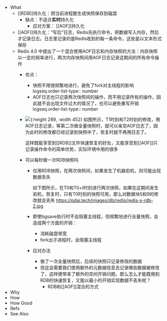 - What
	- [[RDB]]持久化：把当前进程数生成快照保存到磁盘
		- 缺点：不适合**实时**持久化
			- 应对方案： [[AOF]]持久化
	- [[AOF]]持久化：“写后”日志，Redis先执行命令，把数据写入内存，然后才记录日志。日志里记录的是Redis收到的每一条命令，这些是以文本形式保存
	- Redis 4.0 中提出了一个混合使用AOF日志和内存快照的方法：内存快照以一定的频率进行，两次内存快照间用AOF日志记录这期间的所有命令操作
		- 优点：
			- 快照不用很频繁地进行，避免了fork对主线程的影响
			  logseq.order-list-type:: number
			- AOF日志也只记录两次快照间的操作，而不用记录所有的操作，因此就不会出现文件过大的情况了，也可以避免重写开销
			  logseq.order-list-type:: number
		- ![](https://pdai.tech/images/db/redis/redis-x-rdb-4.jpg){:height 289, :width 452}
		  如图所示，T1时刻和T2时刻的修改，用AOF日志记录，等第二次做全量快照时，就可以亲空AOF日志了，因为此时的修改都已经记录到快照中了，恢复时就不再用日志了。
		  
		  这样既能享受到[[RDB]]文件快速恢复的好处，又能享受到[[AOF]]只记录操作命令的简单优势，实际环境中用的很多
		- 可以每秒做一次RDB快照吗
			- 仅用RDB快照，在两次快照间，如果发生了机器宕机，则可能出现数据丢失
			  
			  如下图所示，在T0和T0+t时刻进行两次快照，如果在这期间发生宕机，恢复时，只有T0时刻的快照可用，那么对数据块5和9的修改就会丢失
			  https://pdai.tech/images/db/redis/redis-x-rdb-2.jpg
			- 即使bgsave执行时不会阻塞主线程，但频繁地进行全量快照，会造成两个方面的开销：
				- 消耗磁盘带宽
				- fork出子进程时，会阻塞主线程
			- 应对办法
				- 做了一次全量快照后，后续的快照只记录修改的数据
				- 但这会需要我们使用额外的元数据信息去记录哪些数据被修改了，这样便带来了额外的空间开销问题。那么怎么才能既用到RDB的快速恢复，又能以最小的开销实现数据不丢失呢？
					- RDB和[[AOF]]混合的方式
- Why
- How
- How Good
- Refs
- See Also